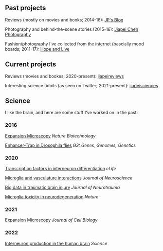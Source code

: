 ## Past projects
Reviews (mostly on movies and books; 2014-16): [JP's Blog](https://odetosleep.wordpress.com/)

Photography and behind-the-scene stories (2015-16): [Jiapei Chen Photography](https://jiapeichenphotography.weebly.com/)

Fashion/photography I've collected from the internet (bascially mood boards; 2011-17): [Hope and Live](https://hopeandlive.wordpress.com/)

## Current projects
Reviews (movies and bookes; 2020-present): [jiapeireviews](https://www.instagram.com/jiapeireviews/)

Interesting science tidbits (as seen on Twitter; 2021-present): [jiapeisciences](https://www.instagram.com/jiapeisciences/)

## Science
I like the brain, and here are some stuff I've worked on in the past:

### 2016
[Expansion Microscopy](https://www.nature.com/articles/nbt.3641) _Nature Biotechnology_

[Enhancer-Trap in Drosophila flies](https://academic.oup.com/g3journal/article/6/10/3017/6032519?login=true) _G3: Genes, Genomes, Genetics_

### 2020
[Transcription factors in interneuron differentiation](https://elifesciences.org/articles/54903) _eLife_

[Microglia and vasculature interactions](https://www.jneurosci.org/content/40/34/6503.abstract) _Journal of Neuroscience_

[Big data in traumatic brain injury](https://www.liebertpub.com/doi/full/10.1089/neu.2018.6192) _Journal of Neurotrauma_

[Microglia toxicity in neurodegeneration](https://www.nature.com/articles/s41586-020-2709-7) _Nature_

### 2021
[Expansion Microscopy](https://rupress.org/jcb/article/220/9/e202105067/212454/Label-retention-expansion-microscopyLabel) _Journal of Cell Biology_

### 2022
[Interneuron production in the human brain](https://www.science.org/doi/abs/10.1126/science.abk2346) _Science_
